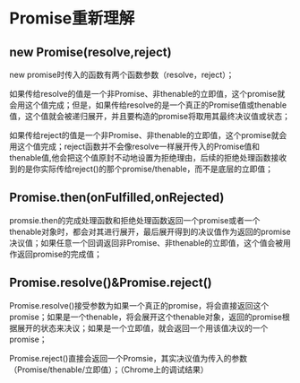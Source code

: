 # Promise重新理解

## new Promise(resolve,reject)

new promise时传入的函数有两个函数参数（resolve，reject）；

如果传给resolve的值是一个非Promise、非thenable的立即值，这个promise就会用这个值完成；但是，如果传给resolve的是一个真正的Promise值或thenable值，这个值就会被递归展开，并且要构造的promise将取用其最终决议值或状态；

如果传给reject的值是一个非Promise、非thenable的立即值，这个promise就会用这个值完成；reject函数并不会像resolve一样展开传入的Promise值和thenable值,他会把这个值原封不动地设置为拒绝理由，后续的拒绝处理函数接收到的是你实际传给reject()的那个promise/thenable，而不是底层的立即值；

## Promise.then(onFulfilled,onRejected)

promsie.then的完成处理函数和拒绝处理函数返回一个promise或者一个thenable对象时，都会对其进行展开，最后展开得到的决议值作为返回的promise决议值；如果任意一个回调返回非Promise、非thenable的立即值，这个值会被用作返回promise的完成值；

## Promise.resolve()&Promise.reject()

Promise.resolve()接受参数为如果一个真正的promise，将会直接返回这个promise；如果是一个thenable，将会展开这个thenable对象，返回的promise根据展开的状态来决议；如果是一个立即值，就会返回一个用该值决议的一个promise；

Promise.reject()直接会返回一个Promsie，其实决议值为传入的参数（Promise/thenable/立即值）；（Chrome上的调试结果）